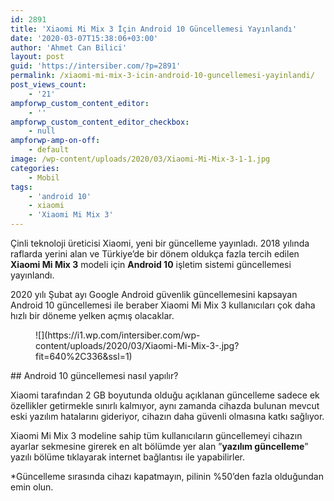 ```yaml
---
id: 2891
title: 'Xiaomi Mi Mix 3 İçin Android 10 Güncellemesi Yayınlandı'
date: '2020-03-07T15:38:06+03:00'
author: 'Ahmet Can Bilici'
layout: post
guid: 'https://intersiber.com/?p=2891'
permalink: /xiaomi-mi-mix-3-icin-android-10-guncellemesi-yayinlandi/
post_views_count:
    - '21'
ampforwp_custom_content_editor:
    - ''
ampforwp_custom_content_editor_checkbox:
    - null
ampforwp-amp-on-off:
    - default
image: /wp-content/uploads/2020/03/Xiaomi-Mi-Mix-3-1-1.jpg
categories:
    - Mobil
tags:
    - 'android 10'
    - xiaomi
    - 'Xiaomi Mi Mix 3'
---
```


Çinli teknoloji üreticisi Xiaomi, yeni bir güncelleme yayınladı. 2018 yılında raflarda yerini alan ve Türkiye’de bir dönem oldukça fazla tercih edilen **Xiaomi Mi Mix 3** modeli için **Android 10** işletim sistemi güncellemesi yayınlandı.

2020 yılı Şubat ayı Google Android güvenlik güncellemesini kapsayan Android 10 güncellemesi ile beraber Xiaomi Mi Mix 3 kullanıcıları çok daha hızlı bir döneme yelken açmış olacaklar.

<figure class="wp-block-image size-large">![](https://i1.wp.com/intersiber.com/wp-content/uploads/2020/03/Xiaomi-Mi-Mix-3-.jpg?fit=640%2C336&ssl=1)</figure>## Android 10 güncellemesi nasıl yapılır?

Xiaomi tarafından 2 GB boyutunda olduğu açıklanan güncelleme sadece ek özellikler getirmekle sınırlı kalmıyor, aynı zamanda cihazda bulunan mevcut eski yazılım hatalarını gideriyor, cihazın daha güvenli olmasına katkı sağlıyor.

Xiaomi Mi Mix 3 modeline sahip tüm kullanıcıların güncellemeyi cihazın ayarlar sekmesine girerek en alt bölümde yer alan ”**yazılım güncelleme**” yazılı bölüme tıklayarak internet bağlantısı ile yapabilirler.

\*Güncelleme sırasında cihazı kapatmayın, pilinin %50’den fazla olduğundan emin olun.